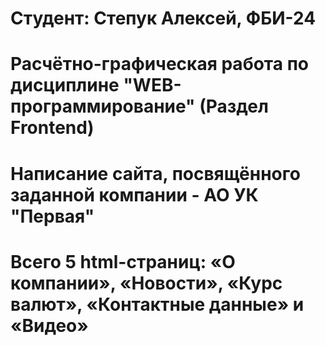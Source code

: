 # Студент: Степук Алексей, ФБИ-24

# Расчётно-графическая работа по дисциплине "WEB-программирование" (Раздел Frontend)

# Написание сайта, посвящённого заданной компании - АО УК "Первая"

# Всего 5 html-страниц: «О компании», «Новости», «Курс валют», «Контактные данные» и «Видео»